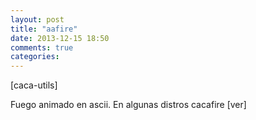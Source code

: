 ```yaml
---
layout: post
title: "aafire"
date: 2013-12-15 18:50
comments: true
categories: 
---
```

[caca-utils]

Fuego animado en ascii. En algunas distros cacafire [ver]

